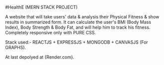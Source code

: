 #HealthE (MERN STACK PROJECT)

A website that will take users' data & analysis their Physical Fitness & show results in summarized form.
It can calculate the user's BMI (Body Mass Index), Body Strength & Body Fat, and will help him to track his fitness.
Completely responsive only with PURE CSS.

Stack used:- REACTJS + EXPRESSJS + MONGODB + CANVASJS (For GRAPHS).

At last depolyed at {Render.com}.
